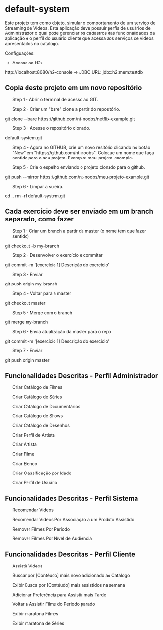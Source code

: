 # default-system

Este projeto tem como objeto, simular o comportamento de um serviço de Streaming de Videos.
Esta aplicação deve possuir perfis de usuários de Administrador o qual pode gerenciar os 
cadastros das funcionalidades da aplicação e o perfil do usuário cliente que acessa aos 
serviços de videos apresentados no catalogo.


Configuações: 
- Acesso ao H2:

http://localhost:8080/h2-console
    -> JDBC URL: jdbc:h2:mem:testdb
    
<h2>Copia deste projeto em um novo repositório</h2>

<ul>Step 1 - Abrir o terminal de acesso ao GIT.</ul>
<ul>Step 2 - Criar um "bare" clone a partir do repositório.</ul>
git clone --bare https://github.com/nt-noobs/netflix-example.git
<ul>Step 3 - Acesse o repositório clonado.</ul>
default-system.git
<ul>Step 4 - Agora no GITHUB, crie um novo resitório clicando no botão "New" em "https://github.com/nt-noobs". 
Coloque um nome que faça sentido para o seu projeto. Exemplo: meu-projeto-example. </ul>
<ul>Step 5 - Crie o espelho enviando o projeto clonado para o github.</ul>
git push --mirror https://github.com/nt-noobs/meu-projeto-example.git
<ul>Step 6 - Limpar a sujeira.</ul>
cd ..
rm -rf default-system.git


<h2>Cada exercício deve ser enviado em um branch separado, como fazer</h2>

<ul>Step 1 - Criar um branch a partir da master (o nome tem que fazer sentido)</ul>
git checkout -b my-branch
<ul>Step 2 - Desenvolver o exercício e commitar</ul>
git commit -m '[exercício 1] Descrição do exercício'
<ul>Step 3 - Enviar</ul>
git push origin my-branch
<ul>Step 4 - Voltar para a master</ul>
git checkout master
<ul>Step 5 - Merge com o branch</ul>
git merge my-branch
<ul>Step 6 - Envia atualização da master para o repo</ul>
git commit -m '[exercício 1] Descrição do exercício'
<ul>Step 7 - Enviar</ul>
git push origin master
    
<h2>Funcionalidades Descritas - Perfil Administrador</h2>

<ul>Criar Catálogo de Filmes</ul>
<ul>Criar Catálogo de Séries</ul>
<ul>Criar Catálogo de Documentários</ul>
<ul>Criar Catálogo de Shows</ul>
<ul>Criar Catálogo de Desenhos</ul>
<ul>Criar Perfil de Artista</ul>
<ul>Criar Artista</ul>
<ul>Criar Filme</ul>
<ul>Criar Elenco</ul>
<ul>Criar Classificação por Idade</ul>
<ul>Criar Perfil de Usuário</ul>


<h2>Funcionalidades Descritas - Perfil Sistema</h2>
<ul>Recomendar Videos</ul>
<ul>Recomendar Videos Por Associação a um Produto Assistido</ul>
<ul>Remover Filmes Por Período</ul>
<ul>Remover Filmes Por Nível de Audiência</ul>


<h2>Funcionalidades Descritas - Perfil Cliente</h2>
<ul>Assistir Videos</ul>
<ul>Buscar por [Contéudo] mais novo adicionado ao Catálogo</ul>
<ul>Exibir Busca por [Contéudo] mais assistidos na semana</ul>
<ul>Adicionar Preferência para Assistir mais Tarde</ul>
<ul>Voltar a Assistir Filme do Periodo parado</ul>
<ul>Exibir maratona Filmes</ul>
<ul>Exibir maratona de Séries</ul>
